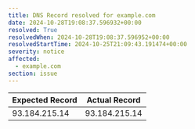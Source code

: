 ```yaml
---
title: DNS Record resolved for example.com
date: 2024-10-28T19:08:37.596932+00:00
resolved: True
resolvedWhen: 2024-10-28T19:08:37.596952+00:00
resolvedStartTime: 2024-10-25T21:09:43.191474+00:00
severity: notice
affected:
  - example.com
section: issue
---
```


| Expected Record  | Actual Record  |
|------------------|----------------|
| 93.184.215.14 | 93.184.215.14 |
